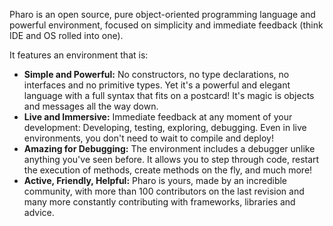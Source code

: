 Pharo is an open source, pure object-oriented programming language and powerful environment, focused on simplicity and immediate feedback (think IDE and OS rolled into one).

It features an environment that is:

- **Simple and Powerful:** No constructors, no type declarations, no interfaces and no primitive types. Yet it's a powerful and elegant language with a full syntax that fits on a postcard! It's magic is objects and messages all the way down.
- **Live and Immersive:** Immediate feedback at any moment of your development: Developing, testing, exploring, debugging. Even in live environments, you don't need to wait to compile and deploy!
- **Amazing for Debugging:** The environment includes a debugger unlike anything you've seen before. It allows you to step through code, restart the execution of methods, create methods on the fly, and much more!
- **Active, Friendly, Helpful:** Pharo is yours, made by an incredible community, with more than 100 contributors on the last revision and many more constantly contributing with frameworks, libraries and advice.
